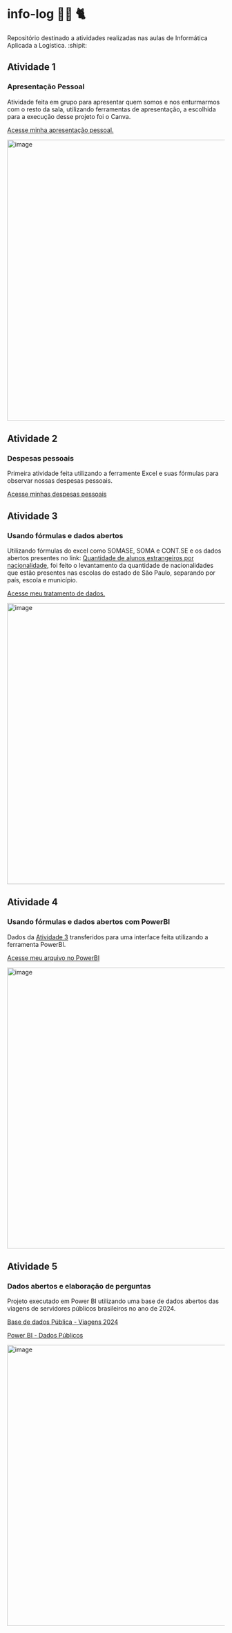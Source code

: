 # info-log :woman_technologist: 🐈
Repositório destinado a atividades realizadas nas aulas de Informática Aplicada a Logística.  :shipit:

## Atividade 1
### Apresentação Pessoal
Atividade feita em grupo para apresentar quem somos e nos enturmarmos com o resto da sala, utilizando ferramentas de apresentação, a escolhida para a execução desse projeto foi o Canva.<br>

[Acesse minha apresentação pessoal.](https://www.canva.com/design/DAGfsda_pds/fl81g2DU0PzOJAOAqgmXDg/edit?utm_content=DAGfsda_pds&utm_campaign=designshare&utm_medium=link2&utm_source=sharebutton)

<img width="650" alt="image" src="https://github.com/user-attachments/assets/2cdf8f45-a9a9-4ded-aac3-4e96b97a1b01" />


## Atividade 2
### Despesas pessoais
Primeira atividade feita utilizando a ferramente Excel e suas fórmulas para observar nossas despesas pessoais. <br>

[Acesse minhas despesas pessoais](https://github.com/natcsantos/info-log/raw/refs/heads/main/Despesas%20pessoais.xlsx)


## Atividade 3 
### Usando fórmulas e dados abertos
Utilizando fórmulas do excel como SOMASE, SOMA e CONT.SE e os dados abertos presentes no link: [Quantidade de alunos estrangeiros por nacionalidade](https://dados.educacao.sp.gov.br/dataset/quantidade-de-alunos-estrangeiros-por-nacionalidade), foi feito o levantamento da quantidade de nacionalidades que estão presentes nas escolas do estado de São Paulo, separando por país, escola e município.<br>

[Acesse meu tratamento de dados.](https://fatecspgov-my.sharepoint.com/:x:/g/personal/natalia_santos103_fatec_sp_gov_br/EdjBRU7wMsJMv3hDdSDO5e4B8omUMS_zOV__uWHUdKhgBw?email=natalia.santos103%40fatec.sp.gov.br&e=x7Qear)

<img width="650" alt="image" src="https://github.com/user-attachments/assets/5984775c-96c8-4179-90fc-896d01f14b5a" />

## Atividade 4
### Usando fórmulas e dados abertos com PowerBI
Dados da [Atividade 3](#Atividade-3) transferidos para uma interface feita utilizando a ferramenta PowerBI.<br>

[Acesse meu arquivo no PowerBI](https://app.powerbi.com/view?r=eyJrIjoiZDU3NTU3NDMtZmQwNy00OWVkLWI3MjAtMTcwMDJmMDFiNjkyIiwidCI6ImNmNzJlMmJkLTdhMmItNDc4My1iZGViLTM5ZDU3YjA3Zjc2ZiIsImMiOjR9)<br>

<img width="650" alt="image" src="https://github.com/user-attachments/assets/77421604-5470-4e3f-8ff9-1a76649a4880" />

## Atividade 5 
### Dados abertos e elaboração de perguntas
Projeto executado em Power BI utilizando uma base de dados abertos das viagens de servidores públicos brasileiros no ano de 2024.

[Base de dados Pública - Viagens 2024](https://fatecspgov-my.sharepoint.com/:x:/r/personal/amanda_izumi_fatec_sp_gov_br/Documents/Lista%20de%202024%20-%20Dados%20de%20Viagens%20Federais.csv?d=w38665a0393074ad79609384e2bbe5c39&csf=1&web=1&e=eaTleF)

[Power BI - Dados Públicos](https://fatecspgov-my.sharepoint.com/:u:/r/personal/amanda_izumi_fatec_sp_gov_br/Documents/Trabalho%20Inf-10_Abril.pbix?csf=1&web=1&e=dDsFi9)

<img width="650" alt="image" src="https://github.com/user-attachments/assets/67db2db5-025b-4a24-acc2-8a4d9a2ad5f6" />







